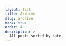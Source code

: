 ```yaml
---
layout: list
title: Archive
slug: archive
menu: true
order: 4
description: >
  All posts sorted by date
---
```


